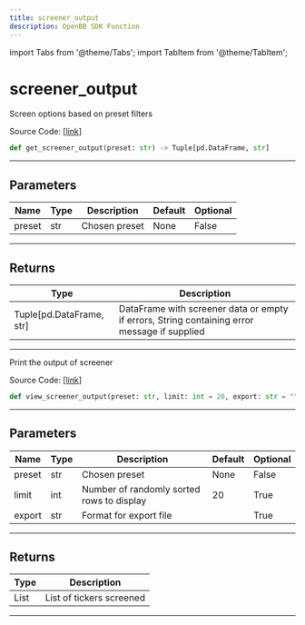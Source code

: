 ```yaml
---
title: screener_output
description: OpenBB SDK Function
---
```


import Tabs from '@theme/Tabs';
import TabItem from '@theme/TabItem';

# screener_output

<Tabs>
<TabItem value="model" label="Model" default>

Screen options based on preset filters

Source Code: [[link](https://github.com/OpenBB-finance/OpenBBTerminal/tree/main/openbb_terminal/stocks/options/screen/syncretism_model.py#L159)]

```python
def get_screener_output(preset: str) -> Tuple[pd.DataFrame, str]
```

---

## Parameters

| Name | Type | Description | Default | Optional |
| ---- | ---- | ----------- | ------- | -------- |
| preset | str | Chosen preset | None | False |


---

## Returns

| Type | Description |
| ---- | ----------- |
| Tuple[pd.DataFrame, str] | DataFrame with screener data or empty if errors, String containing error message if supplied |
---



</TabItem>
<TabItem value="view" label="View">

Print the output of screener

Source Code: [[link](https://github.com/OpenBB-finance/OpenBBTerminal/tree/main/openbb_terminal/stocks/options/screen/syncretism_view.py#L60)]

```python
def view_screener_output(preset: str, limit: int = 20, export: str = "") -> List
```

---

## Parameters

| Name | Type | Description | Default | Optional |
| ---- | ---- | ----------- | ------- | -------- |
| preset | str | Chosen preset | None | False |
| limit | int | Number of randomly sorted rows to display | 20 | True |
| export | str | Format for export file |  | True |


---

## Returns

| Type | Description |
| ---- | ----------- |
| List | List of tickers screened |
---



</TabItem>
</Tabs>